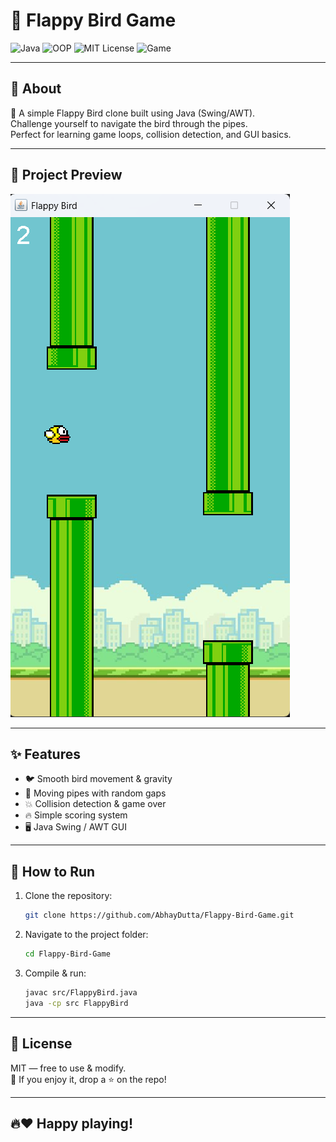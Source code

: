 # 🐥 Flappy Bird Game

![Java](https://img.shields.io/badge/Java-17-red)
![OOP](https://img.shields.io/badge/OOP-Yes-blue)
![MIT License](https://img.shields.io/badge/License-MIT-yellow)
![Game](https://img.shields.io/badge/Game-Arcade-green)

---

## 🚀 About
🐤 A simple Flappy Bird clone built using Java (Swing/AWT).  
Challenge yourself to navigate the bird through the pipes.  
Perfect for learning game loops, collision detection, and GUI basics.

---

## 📸 Project Preview
![Flappy Bird Preview](assets/screenshot.png)

---

## ✨ Features
- 🐦 Smooth bird movement & gravity
- 🚀 Moving pipes with random gaps
- 💥 Collision detection & game over
- 🔥 Simple scoring system
- 🖥️ Java Swing / AWT GUI

---

## 🚀 How to Run
1. Clone the repository:
    ```bash
    git clone https://github.com/AbhayDutta/Flappy-Bird-Game.git
    ```
2. Navigate to the project folder:
    ```bash
    cd Flappy-Bird-Game
    ```
3. Compile & run:
    ```bash
    javac src/FlappyBird.java
    java -cp src FlappyBird
    ```

---

## 📝 License
MIT — free to use & modify.  
💖 If you enjoy it, drop a ⭐ on the repo!

---

## 🔥❤️ Happy playing!
